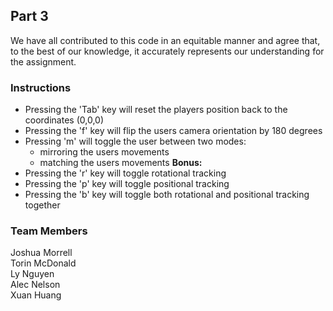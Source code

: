 ## Part 3
We have all contributed to this code in an equitable manner and agree that, to the best of our knowledge, it accurately represents our understanding for the assignment.

### Instructions
* Pressing the 'Tab' key will reset the players position back to the coordinates (0,0,0)
* Pressing the 'f' key will flip the users camera orientation by 180 degrees
* Pressing 'm' will toggle the user between two modes:
    - mirroring the users movements
    - matching the users movements
**Bonus:**
* Pressing the 'r' key will toggle rotational tracking
* Pressing the 'p' key will toggle positional tracking
* Pressing the 'b' key will toggle both rotational and positional tracking together

### Team Members
Joshua Morrell\
Torin McDonald\
Ly Nguyen\
Alec Nelson\
Xuan Huang